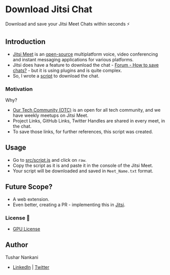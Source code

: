 # Download Jitsi Chat

Download and save your Jitsi Meet Chats within seconds ⚡

## Introduction

-   [Jitsi Meet](https://meet.jit.si/) is an [open-source](https://github.com/jitsi/jitsi-meet) multiplatform voice, video conferencing and instant messaging applications for various platforms.
-   Jitsi does have a feature to download the chat - [Forum - How to save chats?](https://community.jitsi.org/t/how-to-how-to-save-chats-and-speaker-stats/80904) - but it is using plugins and is quite complex.
-   So, I wrote a [script](src/script.js) to download the chat.

### Motivation

Why?

-   [Our Tech Community (OTC)](https://twitter.com/OurTechComm) is an open for all tech community, and we have weekly meetups on Jitsi Meet.
-   Project Links, GitHub Links, Twitter Handles are shared in every meet, in the chat.
-   To save those links, for further references, this script was created.

## Usage

-   Go to [src/script.js](src/script.js) and click on `raw`.
-   Copy the script as it is and paste it in the console of the Jitsi Meet.
-   Your script will be downloaded and saved in `Meet_Name.txt` format.

## Future Scope?

-   A web extension.
-   Even better, creating a PR - implementing this in [Jitsi](https://github.com/jitsi/jitsi-meet).

### License 📜

-   [GPU License](/LICENSE)

## Author

Tushar Nankani

-   [LinkedIn](https://www.linkedin.com/in/tusharnankani/) | [Twitter](https://twitter.com/tusharnankanii)
